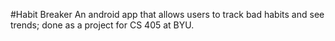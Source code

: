 #Habit Breaker
An android app that allows users to track bad habits and see trends; done as a project for CS 405 at BYU.
